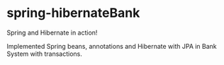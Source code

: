 # spring-hibernateBank
Spring and Hibernate in action!

Implemented Spring beans, annotations and Hibernate with JPA in Bank System with transactions.
